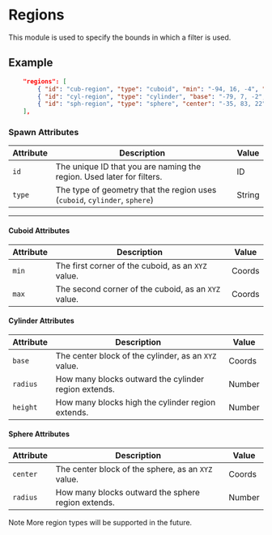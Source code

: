 # Regions

This module is used to specify the bounds in which a filter is used.

## Example

```json
	"regions": [
		{ "id": "cub-region", "type": "cuboid", "min": "-94, 16, -4", "max": "-103, 23, 4" },
		{ "id": "cyl-region", "type": "cylinder", "base": "-79, 7, -2", "radius": 3, "height": 6 },
		{ "id": "sph-region", "type": "sphere", "center": "-35, 83, 22", "radius": 5 },
	],
```

### Spawn Attributes

| Attribute | Description                                                                 | Value    |
|-----------|-----------------------------------------------------------------------------|----------|
| `id`      | The unique ID that you are naming the region. Used later for filters.       | ID       |
| `type`    | The type of geometry that the region uses (`cuboid`, `cylinder`, `sphere`)  | String   |

---

#### Cuboid Attributes

| Attribute | Description                                                           | Value    |
|-----------|-----------------------------------------------------------------------|----------|
| `min`     | The first corner of the cuboid, as an `XYZ` value.                    | Coords   |
| `max`     | The second corner of the cuboid, as an `XYZ` value.                   | Coords   |

#### Cylinder Attributes

| Attribute | Description                                                           | Value    |
|-----------|-----------------------------------------------------------------------|----------|
| `base`    | The center block of the cylinder, as an `XYZ` value.                  | Coords   |
| `radius`  | How many blocks outward the cylinder region extends.                  | Number   |
| `height`  | How many blocks high the cylinder region extends.                     | Number   |

#### Sphere Attributes

| Attribute | Description                                                           | Value    |
|-----------|-----------------------------------------------------------------------|----------|
| `center`  | The center block of the sphere, as an `XYZ` value.                    | Coords   |
| `radius`  | How many blocks outward the sphere region extends.                    | Number   |

<span class="label label-note">Note</span> More region types will be supported in the future.
